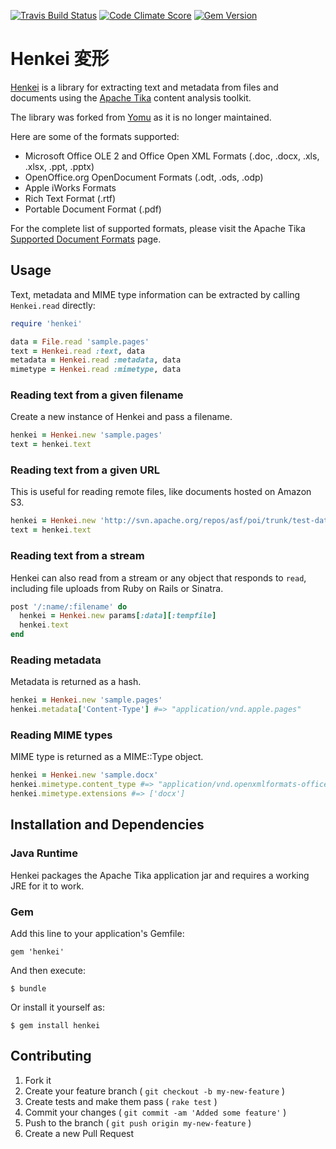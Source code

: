 [![Travis Build Status](http://img.shields.io/travis/abrom/henkei.svg?style=flat)](https://travis-ci.org/abrom/henkei)
[![Code Climate Score](http://img.shields.io/codeclimate/github/abrom/henkei.svg?style=flat)](https://codeclimate.com/github/abrom/henkei)
[![Gem Version](http://img.shields.io/gem/v/henkei.svg?style=flat)](#)

# Henkei 変形

[Henkei](http://github.com/abrom/henkei) is a library for extracting text and metadata from files and documents using the [Apache Tika](http://tika.apache.org/) content analysis toolkit.

The library was forked from [Yomu](http://github.com/Erol/yomu) as it is no longer maintained.

Here are some of the formats supported:

- Microsoft Office OLE 2 and Office Open XML Formats (.doc, .docx, .xls, .xlsx,
  .ppt, .pptx)
- OpenOffice.org OpenDocument Formats (.odt, .ods, .odp)
- Apple iWorks Formats
- Rich Text Format (.rtf)
- Portable Document Format (.pdf)

For the complete list of supported formats, please visit the Apache Tika
[Supported Document Formats](http://tika.apache.org/0.9/formats.html) page.

## Usage

Text, metadata and MIME type information can be extracted by calling `Henkei.read` directly:

```ruby
require 'henkei'

data = File.read 'sample.pages'
text = Henkei.read :text, data
metadata = Henkei.read :metadata, data
mimetype = Henkei.read :mimetype, data
```

### Reading text from a given filename

Create a new instance of Henkei and pass a filename.

```ruby
henkei = Henkei.new 'sample.pages'
text = henkei.text
```

### Reading text from a given URL

This is useful for reading remote files, like documents hosted on Amazon S3.

```ruby
henkei = Henkei.new 'http://svn.apache.org/repos/asf/poi/trunk/test-data/document/sample.docx'
text = henkei.text
```

### Reading text from a stream

Henkei can also read from a stream or any object that responds to `read`, including file uploads from Ruby on Rails or Sinatra.

```ruby
post '/:name/:filename' do
  henkei = Henkei.new params[:data][:tempfile]
  henkei.text
end
```

### Reading metadata

Metadata is returned as a hash.

```ruby
henkei = Henkei.new 'sample.pages'
henkei.metadata['Content-Type'] #=> "application/vnd.apple.pages"
```

### Reading MIME types

MIME type is returned as a MIME::Type object.

```ruby
henkei = Henkei.new 'sample.docx'
henkei.mimetype.content_type #=> "application/vnd.openxmlformats-officedocument.wordprocessingml.document"
henkei.mimetype.extensions #=> ['docx']
```

## Installation and Dependencies

### Java Runtime

Henkei packages the Apache Tika application jar and requires a working JRE for it to work.

### Gem

Add this line to your application's Gemfile:

    gem 'henkei'

And then execute:

    $ bundle

Or install it yourself as:

    $ gem install henkei

## Contributing

1. Fork it
2. Create your feature branch ( `git checkout -b my-new-feature` )
3. Create tests and make them pass ( `rake test` )
4. Commit your changes ( `git commit -am 'Added some feature'` )
5. Push to the branch ( `git push origin my-new-feature` )
6. Create a new Pull Request
